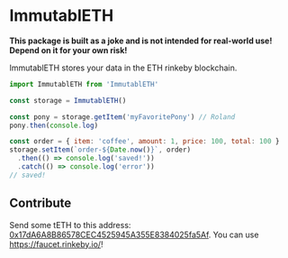 # ImmutablETH

**This package is built as a joke and is __not__ intended for real-world use! Depend on it for your own risk!**

ImmutablETH stores your data in the ETH rinkeby blockchain.

```javascript
import ImmutablETH from 'ImmutablETH'

const storage = ImmutablETH()

const pony = storage.getItem('myFavoritePony') // Roland
pony.then(console.log)

const order = { item: 'coffee', amount: 1, price: 100, total: 100 }
storage.setItem(`order-${Date.now()}`, order)
  .then(() => console.log('saved!'))
  .catch(() => console.log('error'))
// saved!

```

## Contribute

Send some tETH to this address: [0x17dA6A8B86578CEC4525945A355E8384025fa5Af](https://rinkeby.etherscan.io/address/0x17dA6A8B86578CEC4525945A355E8384025fa5Af). You can use https://faucet.rinkeby.io/!
